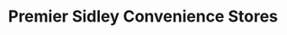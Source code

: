 ---
title: "Premier Sidley Convenience Stores"
url: /bexhill-on-sea/premier-sidley-convenience-stores/
shop: Lebensmittel
---